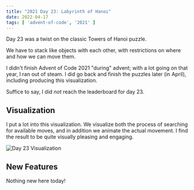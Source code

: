```yaml
---
title: "2021 Day 23: Labyrinth of Hanoi"
date: 2022-04-17
tags: [ 'advent-of-code', '2021' ]
---
```

Day 23 was a twist on the classic Towers of Hanoi puzzle.

<!--more-->

We have to stack like objects with each other, with restrictions on where and
how we can move them.

I didn't finish Advent of Code 2021 "during" advent; with a lot going on that
year, I ran out of steam. I did go back and finish the puzzles later (in
April), including producing this visualization.

Suffice to say, I did _not_ reach the leaderboard for day 23.

## Visualization

I put a lot into this visualization. We visualize both the process of searching
for available moves, and in addition we animate the actual movement. I find the
result to be quite visually pleasing and engaging.

![Day 23 Visualization](/images/2021-day23.gif)

## New Features

Nothing new here today!
